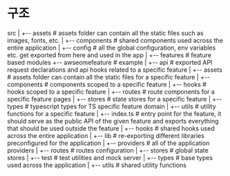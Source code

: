 
# 구조

src
|
+-- assets            # assets folder can contain all the static files such as images, fonts, etc.
|
+-- components        # shared components used across the entire application
|
+-- config            # all the global configuration, env variables etc. get exported from here and used in the app
|
+-- features          # feature based modules
    +-- awseomefeature  # example
        |
        +-- api         # exported API request declarations and api hooks related to a specific feature
        |
        +-- assets      # assets folder can contain all the static files for a specific feature
        |
        +-- components  # components scoped to a specific feature
        |
        +-- hooks       # hooks scoped to a specific feature
        |
        +-- routes      # route components for a specific feature pages
        |
        +-- stores      # state stores for a specific feature
        |
        +-- types       # typescript types for TS specific feature domain
        |
        +-- utils       # utility functions for a specific feature
        |
        +-- index.ts    # entry point for the feature, it should serve as the public API of the given feature and exports everything that should be used outside the feature
|
+-- hooks             # shared hooks used across the entire application
|
+-- lib               # re-exporting different libraries preconfigured for the application
|
+-- providers         # all of the application providers
|
+-- routes            # routes configuration
|
+-- stores            # global state stores
|
+-- test              # test utilities and mock server
|
+-- types             # base types used across the application
|
+-- utils             # shared utility functions